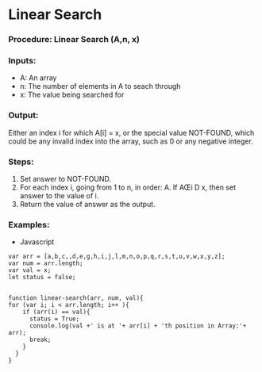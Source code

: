 # Linear Search

### Procedure: Linear Search (A,n, x)
### Inputs:
- A: An array
- n: The number of elements in A to seach through
- x: The value being searched for

### Output:
  Either an index i for which A[i] = x, or the special value
  NOT-FOUND, which could be any invalid index into the array, such as
  0 or any negative integer.

### Steps:
1. Set answer to NOT-FOUND.
2. For each index i, going from 1 to n, in order:
A. If AŒi D x, then set answer to the value of i.
3. Return the value of answer as the output.

### Examples:
- Javascript
```
var arr = [a,b,c,,d,e,g,h,i,j,l,m,n,o,p,q,r,s,t,u,v,w,x,y,z];
var num = arr.length;
var val = x;
let status = false;


function linear-search(arr, num, val){
for (var i; i < arr.length; i++ ){
    if (arr(i) == val){
      status = True;
      console.log(val +' is at '+ arr[i] + 'th position in Array:'+ arr);
      break;
    }
  }
}
```
